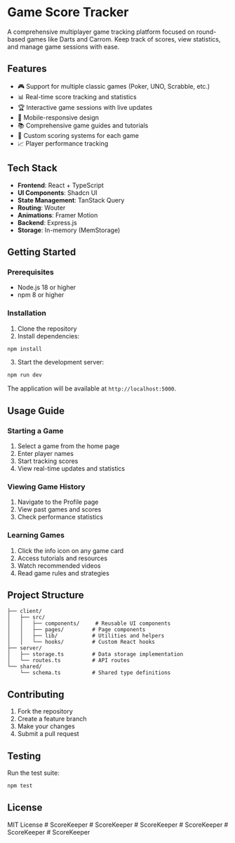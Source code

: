 # Game Score Tracker

A comprehensive multiplayer game tracking platform focused on round-based games like Darts and Carrom. Keep track of scores, view statistics, and manage game sessions with ease.

## Features

- 🎮 Support for multiple classic games (Poker, UNO, Scrabble, etc.)
- 📊 Real-time score tracking and statistics
- 🏆 Interactive game sessions with live updates
- 📱 Mobile-responsive design
- 📚 Comprehensive game guides and tutorials
- 🎯 Custom scoring systems for each game
- 📈 Player performance tracking

## Tech Stack

- **Frontend**: React + TypeScript
- **UI Components**: Shadcn UI
- **State Management**: TanStack Query
- **Routing**: Wouter
- **Animations**: Framer Motion
- **Backend**: Express.js
- **Storage**: In-memory (MemStorage)

## Getting Started

### Prerequisites

- Node.js 18 or higher
- npm 8 or higher

### Installation

1. Clone the repository
2. Install dependencies:
```bash
npm install
```

3. Start the development server:
```bash
npm run dev
```

The application will be available at `http://localhost:5000`.

## Usage Guide

### Starting a Game

1. Select a game from the home page
2. Enter player names
3. Start tracking scores
4. View real-time updates and statistics

### Viewing Game History

1. Navigate to the Profile page
2. View past games and scores
3. Check performance statistics

### Learning Games

1. Click the info icon on any game card
2. Access tutorials and resources
3. Watch recommended videos
4. Read game rules and strategies

## Project Structure

```
├── client/
│   ├── src/
│   │   ├── components/     # Reusable UI components
│   │   ├── pages/         # Page components
│   │   ├── lib/           # Utilities and helpers
│   │   └── hooks/         # Custom React hooks
├── server/
│   ├── storage.ts         # Data storage implementation
│   └── routes.ts          # API routes
└── shared/
    └── schema.ts          # Shared type definitions
```

## Contributing

1. Fork the repository
2. Create a feature branch
3. Make your changes
4. Submit a pull request

## Testing

Run the test suite:

```bash
npm test
```

## License

MIT License
#   S c o r e K e e p e r  
 #   S c o r e K e e p e r  
 #   S c o r e K e e p e r  
 #   S c o r e K e e p e r  
 #   S c o r e K e e p e r  
 #   S c o r e K e e p e r  
 